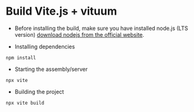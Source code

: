 # Build Vite.js + vituum

- Before installing the build, make sure you have installed node.js (LTS version)
  [download nodejs from the official website](https://nodejs.org/en/download).

- Installing dependencies

```
npm install
```

- Starting the assembly/server

```
npx vite
```

- Building the project

```
npx vite build
```
